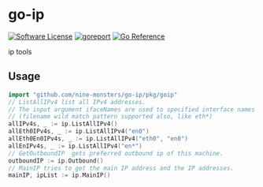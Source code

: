 # go-ip
[![Software License](https://img.shields.io/badge/License-MIT-orange.svg?style=flat-square)](https://github.com/nine-monsters/go-ip/blob/master/LICENSE)
[![goreport](https://www.goreportcard.com/badge/github.com/nine-monsters/go-ip)](https://www.goreportcard.com/report/github.com/nine-monsters/go-ip)
[![Go Reference](https://pkg.go.dev/badge/github.com/nine-monsters/go-ip/goip.svg)](https://pkg.go.dev/github.com/nine-monsters/go-ip/goip)

ip tools

## Usage

```go
import "github.com/nine-monsters/go-ip/pkg/goip"
// ListAllIPv4 list all IPv4 addresses.
// The input argument ifaceNames are used to specified interface names
// (filename wild match pattern supported also, like eth*)
allIPv4s, _ := ip.ListAllIPv4()
allEth0IPv4s, _ := ip.ListAllIPv4("en0")
allEth0En0IPv4s, _ := ip.ListAllIPv4("eth0", "en0")
allEnIPv4s, _ := ip.ListAllIPv4("en*")
// GetOutboundIP  gets preferred outbound ip of this machine.
outboundIP := ip.Outbound()
// MainIP tries to get the main IP address and the IP addresses.
mainIP, ipList := ip.MainIP()
```
